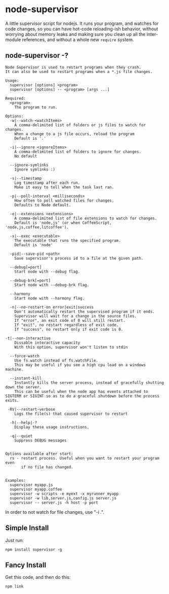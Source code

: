 # node-supervisor

A little supervisor script for nodejs. It runs your program, and
watches for code changes, so you can have hot-code reloading-ish
behavior, without worrying about memory leaks and making sure you
clean up all the inter-module references, and without a whole new
`require` system.

## node-supervisor -?


    Node Supervisor is used to restart programs when they crash.
    It can also be used to restart programs when a *.js file changes.

    Usage:
      supervisor [options] <program>
      supervisor [options] -- <program> [args ...]

    Required:
      <program>
        The program to run.

    Options:
      -w|--watch <watchItems>
        A comma-delimited list of folders or js files to watch for changes.
        When a change to a js file occurs, reload the program
        Default is '.'

      -i|--ignore <ignoreItems>
        A comma-delimited list of folders to ignore for changes.
        No default

      --ignore-symlinks
        Ignore symlinks :)
        
      -s|--timestamp
        Log timestamp after each run.
        Make it easy to tell when the task last ran.
        
      -p|--poll-interval <milliseconds>
        How often to poll watched files for changes.
        Defaults to Node default.

      -e|--extensions <extensions>
        A comma-delimited list of file extensions to watch for changes.
        Default is 'node,js' (or when CoffeeScript, 'node,js,coffee,litcoffee').

      -x|--exec <executable>
        The executable that runs the specified program.
        Default is 'node'

      -pid|--save-pid <path>
        Save supervisor's process id to a file at the given path.

      --debug[=port]
        Start node with --debug flag.

      --debug-brk[=port]
        Start node with --debug-brk flag.

      --harmony
        Start node with --harmony flag.

      -n|--no-restart-on error|exit|success
        Don't automatically restart the supervised program if it ends.
        Supervisor will wait for a change in the source files.
        If "error", an exit code of 0 will still restart.
        If "exit", no restart regardless of exit code.
        If "success", no restart only if exit code is 0.

    -t|--non-interactive
        Dissable interactive capacity
        With this option, supervisor won't listen to stdin

      --force-watch
        Use fs.watch instead of fs.watchFile.
        This may be useful if you see a high cpu load on a windows machine.

	  --instant-kill
	    Instantly kills the server process, instead of gracefully shutting down the server.
		This can be useful when the node app has events attached to SIGTERM or SIGINT so as to do a graceful shutdown before the process exits.
		
     -RV|--restart-verbose
        Logs the file(s) that caused supervisor to restart

      -h|--help|-?
        Display these usage instructions.

      -q|--quiet
        Suppress DEBUG messages


    Options available after start:
      rs - restart process. Useful when you want to restart your program even
           if no file has changed.


    Examples:
      supervisor myapp.js
      supervisor myapp.coffee
      supervisor -w scripts -e myext -x myrunner myapp
      supervisor -w lib,server.js,config.js server.js
      supervisor -- server.js -h host -p port


In order to not watch for file changes, use "-i .".

## Simple Install

Just run:

    npm install supervisor -g

## Fancy Install

Get this code, and then do this:

    npm link
